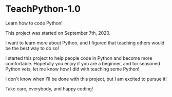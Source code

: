 # TeachPython-1.0
Learn how to code Python!

This project was started on September 7th, 2020.

I want to learn more about Python, and I figured that teaching others would be the best way to do so!

I started this project to help people code in Python and become more comfortable. Hopefully you enjoy if you are a beginner, and for
seasoned Python vets, let me know how I did with teaching some Python! 

I don't know when I'll be done with this project, but I am excited to pursue it!

Take care, everybody, and happy coding!
